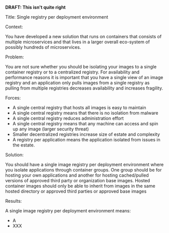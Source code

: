 **DRAFT: This isn't quite right**

Title: Single registry per deployment environment

Context:

You have developed a new solution that runs on containers that consists of multiple microservices and that lives in a larger overall eco-system of possibly hundreds of microservices.

Problem:

You are not sure whether you should be isolating your images to a single container registry or to a centralized registry.  For availability and performance reasons it is important that you have a single view of an image registry and an application only pulls images from a single registry as pulling from multiple registries decreases availability and increases fragility.

Forces:

* A single central registry that hosts all images is easy to maintain
* A single central registry means that there is no isolation from malware
* A single central registry reduces administration effort
* A single central registry means that any machine can access and spin up any image \(larger security threat\)
* Smaller decentralized registries increase size of estate and complexity
* A registry per application means the application isolated from issues in the estate.

Solution:

You should have a single image registry per deployment environment where you isolate applications through container groups.  One group should be for hosting your own applications and another for hosting cached/pulled versions of approved third party or organization base images.  Hosted container images should only be able to inherit from images in the same hosted directory or approved third parties or approved base images

Results:

A single image registry per deployment environment means:

* A
* XXX



